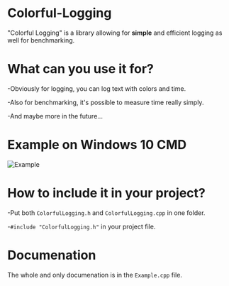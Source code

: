 # Colorful-Logging
 "Colorful Logging" is a library allowing for **simple** and efficient logging as well for benchmarking.

# What can you use it for?
-Obviously for logging, you can log text with colors and time.

-Also for benchmarking, it's possible to measure time really simply.

-And maybe more in the future...

# Example on Windows 10 CMD
![Example](https://user-images.githubusercontent.com/72656547/142733311-b12b4fd2-2128-4003-9170-0124ec769bfc.png)


# How to include it in your project?
-Put both `ColorfulLogging.h` and `ColorfulLogging.cpp` in one folder.

-`#include "ColorfulLogging.h"` in your project file.

# Documenation
The whole and only documenation is in the `Example.cpp` file.
